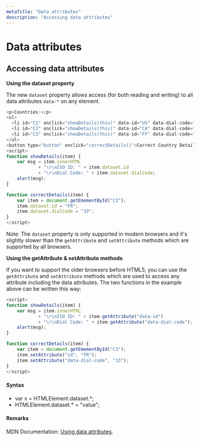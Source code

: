 ```yaml
---
metaTitle: "Data attributes"
description: "Accessing data attributes"
---
```


# Data attributes



## Accessing data attributes


**Using the dataset property**

The new `dataset` property allows access (for both reading and writing) to all data attributes `data-*` on any element.

```js
<p>Countries:</p>
<ul>
  <li id="C1" onclick="showDetails(this)" data-id="US" data-dial-code="1">USA</li>
  <li id="C2" onclick="showDetails(this)" data-id="CA" data-dial-code="1">Canada</li>
  <li id="C3" onclick="showDetails(this)" data-id="FF" data-dial-code="3">France</li>
</ul>
<button type="button" onclick="correctDetails()">Correct Country Details</button>
<script>
function showDetails(item) {
    var msg = item.innerHTML
            + "\r\nISO ID: " + item.dataset.id
            + "\r\nDial Code: " + item.dataset.dialCode;
    alert(msg);
}

function correctDetails(item) {
    var item = document.getEmementById("C3");
    item.dataset.id = "FR";
    item.dataset.dialCode = "33";
}
</script>

```

Note: The `dataset` property is only supported in modern browsers and it's slightly slower than the `getAttribute` and `setAttribute` methods which are supported by all browsers.

**Using the getAttribute & setAttribute methods**

If you want to support the older browsers before HTML5, you can use the `getAttribute` and `setAttribute` methods which are used to access any attribute including the data attributes. The two functions in the example above can be written this way:

```js
<script>
function showDetails(item) {
    var msg = item.innerHTML
            + "\r\nISO ID: " + item.getAttribute("data-id")
            + "\r\nDial Code: " + item.getAttribute("data-dial-code");
    alert(msg);
}

function correctDetails(item) {
    var item = document.getEmementById("C3");
    item.setAttribute("id", "FR");
    item.setAttribute("data-dial-code", "33");
}
</script>

```



#### Syntax


- var x = HTMLElement.dataset.*;
- HTMLElement.dataset.* = "value";



#### Remarks


MDN Documentation: [Using data attributes](https://developer.mozilla.org/en/docs/Web/Guide/HTML/Using_data_attributes).

